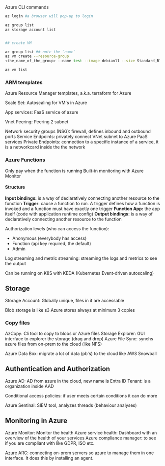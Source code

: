 
Azure CLI commands

```bash
az login #a browser will pop-up to login

az group list
az storage account list


## create VM

az group list ## note the `name`
az vm create --resource-group
<the_name_of_the_group> --name test --image debian11 --size Standard_B1ms --admin-username azureuser --generate-ssh-keys --public-ip-sku Standard

az vm list
```

### ARM templates
Azure Resource Manager templates, a.k.a. terraform for Azure


Scale Set: Autoscaling for VM's in Azure

App services: FaaS service of azure

Vnet Peering: Peering 2 subnet

Network security groups (NSG): firewall, defines inbound and outbound ports
Service Endpoints: privately connect VNet subnet to Azure PaaS services
Private Endpoints: connection to a specific instance of a service, it is a networkcard inside the the network
### **Azure Functions**

Only pay when the function is running
Built-in monitoring with Azure Monitor
#### Structure
**Input bindings:** is a way of declaratively connecting another resource to the function
**Trigger**: cause a function to run. A trigger defines how a function is invoked and a function must have exactly one trigger
**Function App:** the app itself (code with application runtime config)
**Output bindings:** is a way of declaratively connecting another resource to the function

Authorization levels (who can access the function):
- Anonymous (everybody has access)
- Function (api key required, the default)
- Admin

Log streaming and metric streaming: streaming the logs and metrics to see the output

Can be running on K8S with KEDA (Kubernetes Event-driven autoscaling)
## Storage

Storage Account: Globally unique, files in it are accessable

Blob storage is like s3
Azure stores always at minimum 3 copies

### Copy files
AzCopy: Cli tool to copy to blobs or Azure files
Storage Explorer: GUI interface to explorer the storage (drag and drop)
Azure File Sync: synchs azure files from on-prem to the cloud (like NFS)

Azure Data Box: migrate a lot of data (pb's) to the cloud like AWS Snowball



## Authentication and Authorization

Azure AD: AD from azure in the cloud, new name is Entra ID
Tenant: is a organization inside AAD

Conditional access policies: if user meets certain conditions it can do more

Azure Sentinal: SIEM tool, analyzes threads (behaviour analyses)


## Monitoring in Azure

Azure Monitor: Monitor the health
Azure service health: Dashboard with an overview of the health of your services
Azure compliance manager: to see if you are compliant with like GDPR, ISO etc. 

Azure ARC: connecting on-prem servers so azure to manage them in one interface. It does this by installing an agent. 